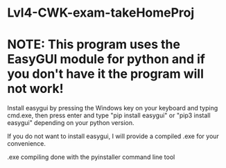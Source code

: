 # Lvl4-CWK-exam-takeHomeProj

# NOTE: This program uses the EasyGUI module for python and if you don't have it the program will not work!

Install easygui by pressing the Windows key on your keyboard and typing cmd.exe, then press enter and type "pip install easygui" or "pip3 install easygui" depending on your python version.

If you do not want to install easygui, I will provide a compiled .exe for your convenience.

.exe compiling done with the pyinstaller command line tool
